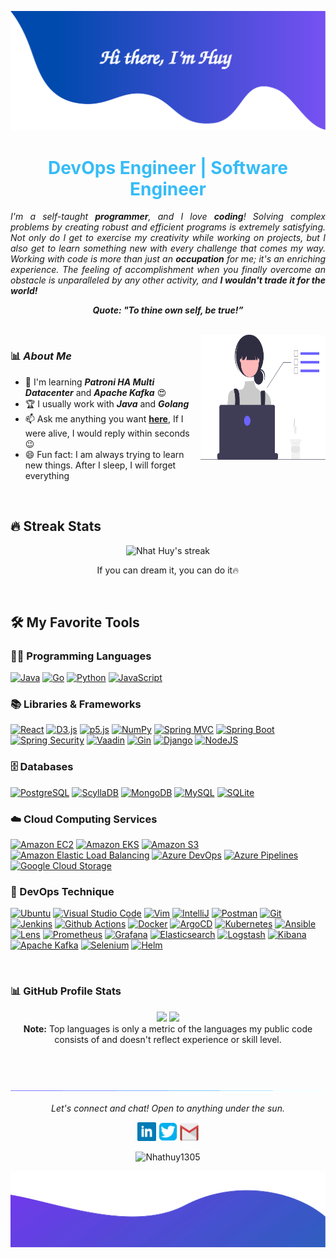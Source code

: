 ![alt text](./images/header.svg)

<!--<p align="center">
<!--   <img src="https://readme-typing-svg.herokuapp.com?lines=Computer+Science+Student;DevOps+Engineer;Cloud%20Enthusiastic&center=true&width=380&height=45"> <h1 align="center">DevOps Engineer</h1></p> -->

<h1 align="center" style="color: #36BCF7FF">DevOps Engineer | Software Engineer</h1>

<p align="justify">
  <em>
	  I'm a self-taught <b>programmer</b>, and I love <b>coding</b>! Solving complex problems by creating robust and efficient programs is extremely satisfying. Not only do I get to exercise my creativity while working on projects, but I also get to learn something new with every challenge that comes my way. Working with code is more than just an <b>occupation</b> for me; it's an enriching experience. The feeling of accomplishment when you finally overcome an obstacle is unparalleled by any other activity, and <b>I wouldn't trade it for the world! </b> 
  </em> 
  <br>
</p>
<p align="center">
	<b><i>Quote: "To thine own self, be true!”</i></b>
</p>

<br>

<img align="right" width=200px height=200px alt="side_sticker" src="./images/profile_dev.svg" />

### 📊 ***About Me***

* 🌱 I'm learning ***Patroni HA Multi Datacenter*** and ***Apache Kafka*** 😍
* 🏆 I usually work with ***Java*** and ***Golang***
* 📫 Ask me anything you want [**here**](https://github.com/Nhathuy1305/Nhathuy1305/issues), If I were alive, I would reply within seconds 😉
* 😄 Fun fact: I am always trying to learn new things. After I sleep, I will forget everything

<br>

## 🔥 Streak Stats
<p align="center">
    <img title="🔥 Burn like HUY" alt="Nhat Huy's streak" src="https://github-readme-streak-stats.herokuapp.com/?user=Nhathuy1305&theme=monokai-metallian&hide_border=true"/>
  <p align="center"> If you can dream it, you can do it🔥 </p>
</p>

<br>

## 🛠️ My Favorite Tools

### 👨‍💻 Programming Languages
<p>
     <a href="https://github.com/search?q=user%3ANhatHuy1305+is%3Arepo+language%3Ajava"><img alt="Java" src="https://img.shields.io/badge/Java-%23007396.svg?logo=openjdk&logoColor=white"></a>
     <a href="https://github.com/search?q=user%3ANhatHuy1305+is%3Arepo+language%3Ago"><img alt="Go" src="https://img.shields.io/badge/Golang-00ADD8?logo=go&logoColor=white"></a>
     <a href="https://github.com/search?q=user%3ANhatHuy1305+is%3Arepo+language%3Apython"><img alt="Python" src="https://img.shields.io/badge/Python%20-3776AB.svg?logo=python&logoColor=white"></a>	
    <a href="https://github.com/search?q=user%3ANhatHuy1305+is%3Arepo+language%3Ajavascript"><img alt="JavaScript" src="https://img.shields.io/badge/JavaScript%20-F7DF1E.svg?logo=javascript&logoColor=black"></a>
</p>

### 📚 Libraries & Frameworks
<p>
    <a href="#"><img alt="React" src="https://img.shields.io/badge/React%20-61DAFB.svg?logo=react&logoColor=black"></a>
    <a href="#"><img alt="D3.js" src="https://img.shields.io/badge/D3.js-F9A03C.svg?logo=d3.js&logoColor=white"></a>
    <a href="#"><img alt="p5.js" src="https://img.shields.io/badge/p5.js-ED225D.svg?logo=p5dotjs&logoColor=white"></a>
    <a href="#"><img alt="NumPy" src="https://img.shields.io/badge/Numpy%20-013243.svg?logo=numpy&logoColor=white"></a>
    <a href="#"><img alt="Spring MVC" src="https://img.shields.io/badge/Spring%20MVC-6DB33F.svg?logo=spring&logoColor=white"></a>
    <a href="#"><img alt="Spring Boot" src="https://img.shields.io/badge/Spring%20Boot%20-6DB33F.svg?logo=springboot&logoColor=white"></a>
    <a href="#"><img alt="Spring Security" src="https://img.shields.io/badge/Spring%20Security%20-6DB33F.svg?logo=springsecurity&logoColor=white"></a>
    <a href="#"><img alt="Vaadin" src="https://img.shields.io/badge/Vaadin%20-00B4F0.svg?logo=vaadin&logoColor=white"></a>
    <a href="#"><img alt="Gin" src="https://img.shields.io/badge/Gin%20-008ECF.svg?logo=gin&logoColor=white"></a>
    <a href="#"><img alt="Django" src="https://img.shields.io/badge/Django%20-092E20.svg?logo=django&logoColor=white"></a>
    <a href="#"><img alt="NodeJS" src="https://img.shields.io/badge/Node.js%20-5FA04E.svg?logo=node.js&logoColor=white"></a>
</p>

### 🗄️ Databases
<p>
    <a href="#"><img alt="PostgreSQL" src="https://img.shields.io/badge/PostgreSQL-4169E1.svg?logo=postgresql&logoColor=white"></a>
    <a href="#"><img alt="ScyllaDB" src="https://img.shields.io/badge/ScyllaDB-6CD5E7.svg?logo=scylladb&logoColor=black"></a>
    <a href="#"><img alt="MongoDB" src="https://img.shields.io/badge/MongoDB-47A248.svg?logo=mongodb&logoColor=white"></a>
    <a href="#"><img alt="MySQL" src="https://img.shields.io/badge/MySQL-4479A1.svg?logo=mysql&logoColor=white"></a>
    <a href="#"><img alt="SQLite" src="https://img.shields.io/badge/SQLite-003B57.svg?logo=sqlite&logoColor=white"></a>
</p>

### ☁️ Cloud Computing Services
<p>
    <a href="#"><img alt="Amazon EC2" src="https://img.shields.io/badge/Amazon%20EC2-FF9900.svg?logo=amazonec2&logoColor=white"></a>
    <a href="#"><img alt="Amazon EKS" src="https://img.shields.io/badge/Amazon%20EKS-FF9900.svg?logo=amazoneks&logoColor=white"></a>
    <a href="#"><img alt="Amazon S3" src="https://img.shields.io/badge/Amazon%20S3-569A31.svg?logo=amazons3&logoColor=white"></a>
    <a href="#"><img alt="Amazon Elastic Load Balancing" src="https://img.shields.io/badge/Amazon%20Elastic%20Load%20Balancing-8C4FFF.svg?logo=awselasticloadbalancing&logoColor=white"></a>
    <a href="#"><img alt="Azure DevOps" src="https://img.shields.io/badge/Azure%20DevOps-0078D71.svg?logo=devpost&logoColor=white"></a>
    <a href="#"><img alt="Azure Pipelines" src="https://img.shields.io/badge/Azure%20Pipelines-2560E0.svg?logo=jfrogpipelines&logoColor=white"></a>
    <a href="#"><img alt="Google Cloud Storage" src="https://img.shields.io/badge/Google%20Cloud%20Storage-AECBFA.svg?logo=googlecloudstorage&logoColor=black"></a>
</p>

### 🔗 DevOps Technique
<p>
    <a href="#"><img alt="Ubuntu" src="https://img.shields.io/badge/Ubuntu-E95420.svg?logo=ubuntu&logoColor=white"></a>
    <a href="#"><img alt="Visual Studio Code" src="https://img.shields.io/badge/Visual%20Studio%20Code-007ACC.svg?logo=artstation&logoColor=white"></a>
    <a href="#"><img alt="Vim" src="https://img.shields.io/badge/Vim-019733.svg?logo=vim&logoColor=white"></a>
    <a href="#"><img alt="IntelliJ" src="https://img.shields.io/badge/IntelliJ%20IDEA-4c0099.svg?logo=intellijidea&logoColor=white"></a>
    <a href="#"><img alt="Postman" src="https://img.shields.io/badge/Postman-FF6C37.svg?logo=postman&logoColor=white"></a>
    <a href="#"><img alt="Git" src="https://img.shields.io/badge/Git%20-F05032.svg?logo=git&logoColor=white"></a>
    <a href="#"><img alt="Jenkins" src="https://img.shields.io/badge/Jenkins%20-D24939.svg?logo=jenkins&logoColor=white"></a>
    <a href="#"><img alt="Github Actions" src="https://img.shields.io/badge/Githubs%20Actions-2088FF.svg?logo=githubactions&logoColor=white"></a>
    <a href="#"><img alt="Docker" src="https://img.shields.io/badge/Docker-2496ED.svg?logo=docker&logoColor=white"></a>
    <a href="#"><img alt="ArgoCD" src="https://img.shields.io/badge/ArgoCD%20-EF7B4D.svg?logo=argo&logoColor=white"></a>
    <a href="#"><img alt="Kubernetes" src="https://img.shields.io/badge/Kubernetes%20-326CE5.svg?logo=kubernetes&logoColor=white"></a>
    <a href="#"><img alt="Ansible" src="https://img.shields.io/badge/Ansible%20-EE0000.svg?logo=ansible&logoColor=white"></a>
    <a href="#"><img alt="Lens" src="https://img.shields.io/badge/Lens%20-3D90CE.svg?logo=lens&logoColor=white"></a>
    <a href="#"><img alt="Prometheus" src="https://img.shields.io/badge/Prometheus%20-E6522C.svg?logo=prometheus&logoColor=white"></a>
    <a href="#"><img alt="Grafana" src="https://img.shields.io/badge/Grafana%20-F46800.svg?logo=grafana&logoColor=white"></a>
    <a href="#"><img alt="Elasticsearch" src="https://img.shields.io/badge/Elasticsearch%20-005571.svg?logo=elasticsearch&logoColor=white"></a>
    <a href="#"><img alt="Logstash" src="https://img.shields.io/badge/Logstash%20-005571.svg?logo=logstash&logoColor=white"></a>
    <a href="#"><img alt="Kibana" src="https://img.shields.io/badge/Kibana%20-005571.svg?logo=kibana&logoColor=white"></a>
    <a href="#"><img alt="Apache Kafka" src="https://img.shields.io/badge/Apache%20Kafka-006420.svg?logo=apachekafka&logoColor=white"></a>
    <a href="#"><img alt="Selenium" src="https://img.shields.io/badge/Selenium-43B02A.svg?logo=selenium&logoColor=white"></a>
    <a href="#"><img alt="Helm" src="https://img.shields.io/badge/Helm-0F1689.svg?logo=helm&logoColor=white"></a>
</p>

<br>

### 📊 GitHub Profile Stats

<p align="center">
  <img height="190em" src="https://github-readme-stats-eight-theta.vercel.app/api?username=Nhathuy1305&show_icons=true&count_private=true&theme=react&hide_border=true&bg_color=1F222E&title_color=F85D7F&icon_color=F8D866"/>
  <img height="190em" src="https://github-readme-stats-eight-theta.vercel.app/api/top-langs/?username=Nhathuy1305&layout=compact&langs_count=8&theme=react&hide_border=true&bg_color=1F222E&title_color=F85D7F&icon_color=F8D866"/>
<br>
<b>Note:</b> Top languages is only a metric of the languages my public code consists of and doesn't reflect experience or skill level.
</p>

<br><br>


![divider](./images/divider.gif)

<p align="center">
  <i>Let's connect and chat! Open to anything under the sun.</i>

  <p align="center">
	<code><a href="https://www.linkedin.com/in/nhathuy1305/"><img width="30px" src="./images/linkedin.png" title="Linkedin"/></a></code>
	<code><a href="https://twitter.com/Nhathuy1305"><img width="30px" src="./images/twitter.png" title="Twitter"/></a></code>
	<code><a href="mailto:dangnhathuy.work@gmail.com"><img width="30px" src="./images/gmail.png" title="Gmail"/></a></code>
  </p>

  <p align="center">
      <img src="https://komarev.com/ghpvc/?username=Nhathuy1305&label=Profile+Views" alt="Nhathuy1305" />
  </p>
</p>

![alt text](./images/footer.svg)

